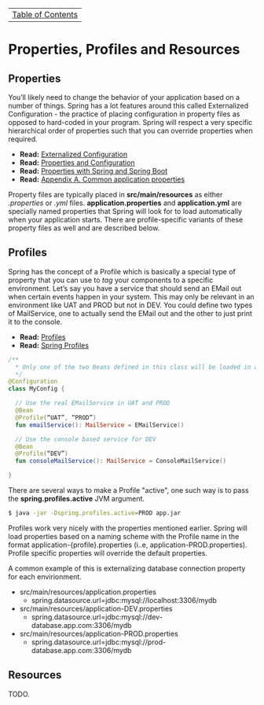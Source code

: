 <table><tr><td><a href="https://github.com/JahnelGroup/journey-through-spring">Table of Contents</a></td></tr></table>

Properties, Profiles and Resources
======

## Properties
You’ll likely need to change the behavior of your application based on a number of things. Spring has a lot features around this called Externalized Configuration - the practice of placing configuration in property files as opposed to hard-coded in your program. Spring will respect a very specific hierarchical order of properties such that you can override properties when required.  

* **Read:** [Externalized Configuration](https://docs.spring.io/spring-boot/docs/current/reference/html/boot-features-external-config.html)
* **Read:** [Properties and Configuration](https://docs.spring.io/spring-boot/docs/current/reference/html/howto-properties-and-configuration.html)
* **Read:** [Properties with Spring and Spring Boot](http://www.baeldung.com/properties-with-spring)
* **Read:** [Appendix A. Common application properties](https://docs.spring.io/spring-boot/docs/current/reference/html/common-application-properties.html)

Property files are typically placed in **src/main/resources** as either *.properties* or *.yml* files. **application.properties** and **application.yml** are specially named properties that Spring will look for to load automatically when your application starts. There are profile-specific variants of these property files as well and are described below. 

## Profiles
Spring has the concept of a Profile which is basically a special type of property that you can use to *tag* your components to a specific environment. Let’s say you have a service that should send an EMail out when certain events happen in your system. This may only be relevant in an environment like UAT and PROD but not in DEV. You could define two types of MailService, one to actually send the EMail out and the other to just print it to the console.

* **Read:** [Profiles](https://docs.spring.io/spring-boot/docs/current/reference/html/boot-features-profiles.html)
* **Read:** [Spring Profiles](http://www.baeldung.com/spring-profiles)

```kotlin
/** 
  * Only one of the two Beans defined in this class will be loaded in any given environment. 
  */ 
@Configuration
class MyConfig {

  // Use the real EMailService in UAT and PROD
  @Bean
  @Profile(“UAT”, “PROD”)
  fun emailService(): MailService = EMailService()

  // Use the console based service for DEV
  @Bean
  @Profile(“DEV”)
  fun consoleMailService(): MailService = ConsoleMailService()

}
```

There are several ways to make a Profile "active", one such way is to pass the **spring.profiles.active** JVM argument.

```bash
$ java -jar -Dspring.profiles.active=PROD app.jar
```

Profiles work very nicely with the properties mentioned earlier. Spring will load properties based on a naming scheme with the Profile name in the format application-{profile}.properties (i..e, application-PROD.properties). Profile specific properties will override the default properties. 

A common example of this is externalizing database connection property for each envirionment.

* src/main/resources/application.properties
  * spring.datasource.url=jdbc:mysql://localhost:3306/mydb
* src/main/resources/application-DEV.properties
  * spring.datasource.url=jdbc:mysql://dev-database.app.com:3306/mydb
* src/main/resources/application-PROD.properties
  * spring.datasource.url=jdbc:mysql://prod-database.app.com:3306/mydb
  
## Resources
TODO.
